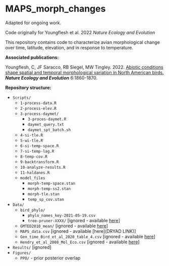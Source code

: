 # MAPS_morph_changes 


Adapted for ongoing work.

Code originally for Youngflesh et al. 2022 _Nature Ecology and Evolution_

This repository contains code to characterize avian morphological change over time, latitude, elevation, and in response to temperature.

**Associated publications:**

Youngflesh, C, JF Saracco, RB Siegel, MW Tingley. 2022. [Abiotic conditions shape spatial and temporal morphological variation in North American birds.](https://www.nature.com/articles/s41559-022-01893-x) **_Nature Ecology and Evolution_** 6:1860-1870.


**Repository structure:**

* `Scripts/`
  - `1-process-data.R`
  - `2-process-elev.R`
  - `3-process-daymet/`
      - `3-proces-daymet.R`
      - `daymet_query.txt`
      - `daymet_spt_batch.sh`
  - `4-si-tle.R`
  - `5-wi-tle.R`
  - `6-si-temp-space.R`
  - `7-si-temp-lag.R`
  - `8-temp-cov.R`
  - `9-backtransform.R`
  - `10-analyze-results.R`
  - `11-haldanes.R`
  - `model_files`
    - `morph-temp-space.stan`
    - `morph-temp-ss2.stan`
    - `morph-tle.stan`
    - `temp_sp_cov.stan`
* `Data/`
  - `bird_phylo/`
    - `phylo_names_key-2021-05-19.csv`
    - `tree-pruner-XXXX/` [ignored - available [here](http://www.birdtree.org)]
  - `GMTED2010_mean/` [ignored - available [here](https://www.usgs.gov/core-science-systems/eros/coastal-changes-and-impacts/gmted2010?qt-science_support_page_related_con=0#qt-science_support_page_related_con)]
  - `MAPS_data.csv` [ignored - available [here](DRYAD LINK)]
  - `Gen_time_Bird_et_al_2020_table_4.csv` [ignored - available [here](https://conbio.onlinelibrary.wiley.com/doi/abs/10.1111/cobi.13486)]
  - `Hendry_et_al_2008_Mol_Eco.csv` [ignored - available [here](https://onlinelibrary.wiley.com/doi/full/10.1111/j.1365-294X.2007.03428.x?casa_token=xSDmUC85ERkAAAAA%3Ap5kaUUhK9w2wV7MiVqOvU52Eo-2sjFA1_h977u6L0YiXTcEuhPIfPwU8G1H8Q3CgoCSdPtJBAwOHFEdp)]
* `Results/` [ignored]
* `Figures/`
  - `PPO/` - prior posterior overlap
